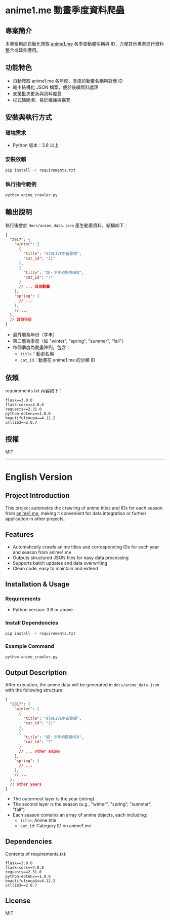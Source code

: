 # anime1.me 動畫季度資料爬蟲

## 專案簡介
本專案用於自動化爬取 [anime1.me](https://anime1.me) 各季度動畫名稱與 ID，方便其他專案進行資料整合或延伸應用。

## 功能特色
- 自動爬取 anime1.me 各年度、季度的動畫名稱與對應 ID
- 輸出結構化 JSON 檔案，便於後續資料處理
- 支援批次更新與資料覆蓋
- 程式碼簡潔，易於維護與擴充

## 安裝與執行方式

### 環境需求
- Python 版本：3.8 以上

### 安裝依賴
```bash
pip install -r requirements.txt
```

### 執行指令範例
```bash
python anime_crawler.py
```

## 輸出說明

執行後會於 `docs/anime_data.json` 產生動畫資料，結構如下：

```json
{
  "2017": {
    "winter": [
      {
        "title": "élDLIVE宇宙警探",
        "cat_id": "21"
      },
      {
        "title": "超・少年偵探團NEO",
        "cat_id": "7"
      }
      // ... 其他動畫
    ],
    "spring": [
      // ...
    ],
    // ...
  },
  // 其他年份
}
```
- 最外層為年份（字串）
- 第二層為季度（如 "winter", "spring", "summer", "fall"）
- 每個季度為動畫陣列，包含：
  - `title`：動畫名稱
  - `cat_id`：動畫在 anime1.me 的分類 ID

## 依賴
requirements.txt 內容如下：
```
flask==3.0.0
flask-cors==4.0.0
requests==2.31.0
python-dotenv==1.0.0
beautifulsoup4==4.12.2
urllib3==2.0.7
```

## 授權
MIT

---

# English Version

## Project Introduction
This project automates the crawling of anime titles and IDs for each season from [anime1.me](https://anime1.me), making it convenient for data integration or further application in other projects.

## Features
- Automatically crawls anime titles and corresponding IDs for each year and season from anime1.me
- Outputs structured JSON files for easy data processing
- Supports batch updates and data overwriting
- Clean code, easy to maintain and extend

## Installation & Usage

### Requirements
- Python version: 3.8 or above

### Install Dependencies
```bash
pip install -r requirements.txt
```

### Example Command
```bash
python anime_crawler.py
```

## Output Description

After execution, the anime data will be generated in `docs/anime_data.json` with the following structure:

```json
{
  "2017": {
    "winter": [
      {
        "title": "élDLIVE宇宙警探",
        "cat_id": "21"
      },
      {
        "title": "超・少年偵探團NEO",
        "cat_id": "7"
      }
      // ... other anime
    ],
    "spring": [
      // ...
    ],
    // ...
  },
  // other years
}
```
- The outermost layer is the year (string)
- The second layer is the season (e.g., "winter", "spring", "summer", "fall")
- Each season contains an array of anime objects, each including:
  - `title`: Anime title
  - `cat_id`: Category ID on anime1.me

## Dependencies
Contents of requirements.txt:
```
flask==3.0.0
flask-cors==4.0.0
requests==2.31.0
python-dotenv==1.0.0
beautifulsoup4==4.12.2
urllib3==2.0.7
```

## License
MIT
